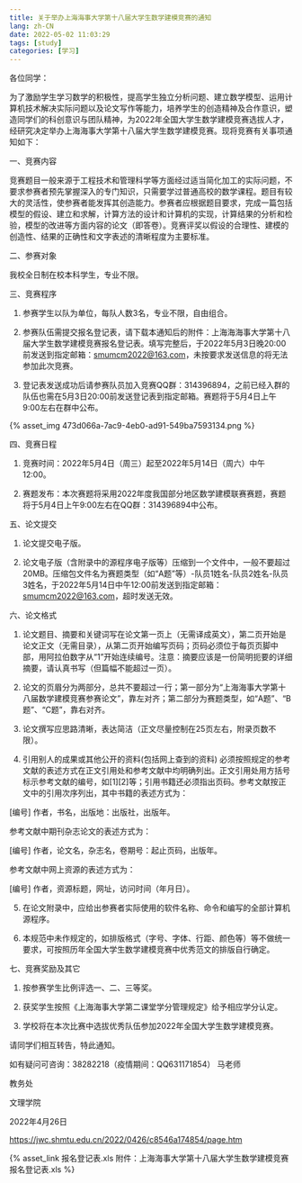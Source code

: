 ```yaml
---
title: 关于举办上海海事大学第十八届大学生数学建模竞赛的通知
lang: zh-CN
date: 2022-05-02 11:03:29
tags: [study]
categories: [学习]
---
```


 各位同学：

为了激励学生学习数学的积极性，提高学生独立分析问题、建立数学模型、运用计算机技术解决实际问题以及论文写作等能力，培养学生的创造精神及合作意识，塑造同学们的科创意识与团队精神，为2022年全国大学生数学建模竞赛选拔人才，经研究决定举办上海海事大学第十八届大学生数学建模竞赛。现将竞赛有关事项通知如下：


一、竞赛内容

竞赛题目一般来源于工程技术和管理科学等方面经过适当简化加工的实际问题，不要求参赛者预先掌握深入的专门知识，只需要学过普通高校的数学课程。题目有较大的灵活性，使参赛者能发挥其创造能力。参赛者应根据题目要求，完成一篇包括模型的假设、建立和求解，计算方法的设计和计算机的实现，计算结果的分析和检验，模型的改进等方面内容的论文（即答卷）。竞赛评奖以假设的合理性、建模的创造性、结果的正确性和文字表述的清晰程度为主要标准。


二、参赛对象

我校全日制在校本科学生，专业不限。

<!-- more -->

三、竞赛程序

1. 参赛学生以队为单位，每队人数3名，专业不限，自由组合。

2. 参赛队伍需提交报名登记表，请下载本通知后的附件：上海海海事大学第十八届大学生数学建模竞赛报名登记表。填写完整后，于2022年5月3日晚20:00前发送到指定邮箱：smumcm2022@163.com，未按要求发送信息的将无法参加此次竞赛。

3. 登记表发送成功后请参赛队员加入竞赛QQ群：314396894，之前已经入群的队伍也需在5月3日20:00前发送登记表到指定邮箱。赛题将于5月4日上午9:00左右在群中公布。


{% asset_img 473d066a-7ac9-4eb0-ad91-549ba7593134.png %}

四、竞赛日程

1. 竞赛时间：2022年5月4日（周三）起至2022年5月14日（周六）中午12:00。

2. 赛题发布：本次赛题将采用2022年度我国部分地区数学建模联赛赛题，赛题将于5月4日上午9:00左右在QQ群：314396894中公布。

 

五、论文提交

1. 论文提交电子版。

2. 论文电子版（含附录中的源程序电子版等）压缩到一个文件中，一般不要超过20MB。压缩包文件名为赛题类型（如“A题”等）-队员1姓名-队员2姓名-队员3姓名，于2022年5月14日中午12:00前发送到指定邮箱：smumcm2022@163.com，超时发送无效。

 

六、论文格式

1. 论文题目、摘要和关键词写在论文第一页上（无需译成英文），第二页开始是论文正文（无需目录），从第二页开始编写页码；页码必须位于每页页脚中部，用阿拉伯数字从“1”开始连续编号。注意：摘要应该是一份简明扼要的详细摘要，请认真书写（但篇幅不能超过一页）。

2. 论文的页眉分为两部分，总共不要超过一行；第一部分为“上海海事大学第十八届数学建模竞赛参赛论文”，靠左对齐；第二部分为赛题类型，如“A题”、“B题”、“C题”，靠右对齐。

3. 论文撰写应思路清晰，表达简洁（正文尽量控制在25页左右，附录页数不限）。

4. 引用别人的成果或其他公开的资料(包括网上查到的资料) 必须按照规定的参考文献的表述方式在正文引用处和参考文献中均明确列出。正文引用处用方括号标示参考文献的编号，如[1][2]等；引用书籍还必须指出页码。参考文献按正文中的引用次序列出，其中书籍的表述方式为：

[编号] 作者，书名，出版地：出版社，出版年。

参考文献中期刊杂志论文的表述方式为：

[编号] 作者，论文名，杂志名，卷期号：起止页码，出版年。

参考文献中网上资源的表述方式为：

[编号] 作者，资源标题，网址，访问时间（年月日）。

5. 在论文附录中，应给出参赛者实际使用的软件名称、命令和编写的全部计算机源程序。

6. 本规范中未作规定的，如排版格式（字号、字体、行距、颜色等）等不做统一要求，可按照历年全国大学生数学建模竞赛中优秀范文的排版自行确定。

 

七、竞赛奖励及其它

1. 按参赛学生比例评选一、二、三等奖。

2. 获奖学生按照《上海海事大学第二课堂学分管理规定》给予相应学分认定。

3. 学校将在本次比赛中选拔优秀队伍参加2022年全国大学生数学建模竞赛。

请同学们相互转告，特此通知。

如有疑问可咨询：38282218（疫情期间：QQ631171854）  马老师

教务处

文理学院

2022年4月26日

https://jwc.shmtu.edu.cn/2022/0426/c8546a174854/page.htm


{% asset_link 报名登记表.xls 附件：上海海事大学第十八届大学生数学建模竞赛报名登记表.xls %}
